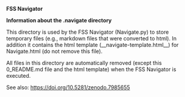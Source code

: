 **FSS Navigator** 



**Information about the \.navigate directory**

This directory is used by the FSS Navigator (Navigate.py) to store temporary files (e.g., markdown files that were converted to html). In addition it contains the html template (\_\_navigate-template.html\_\_) for Navigate.html (do not remove this file).



All files in this directory are automatically removed (except this 0_README.md file and the html template) when the FSS Navigator is executed.



See also: https://doi.org/10.5281/zenodo.7985655 



